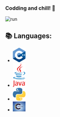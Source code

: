 ### Codding and chill! 👋
![run](https://media0.giphy.com/media/WfwzZpfH8Ejra/giphy.gif)

## 📚 Languages:
<ul><li><img src="https://github.com/Alaamimi/Alaamimi/blob/main/Src/1200px-ISO_C%2B%2B_Logo.svg.png" width="40"/></li>    <li><img src="https://github.com/Alaamimi/Alaamimi/blob/main/Src/1200px-Java_Logo.svg.png" width="40"/></li>   <li> <img src="https://github.com/Alaamimi/Alaamimi/blob/main/Src/768px-Python-logo-notext.svg.png" width="40"/></li>     <li><img Src="https://github.com/Alaamimi/Alaamimi/blob/main/Src/images.jpeg" width="40"/></li></ul>

<!--
**Alaamimi/Alaamimi** is a ✨ _special_ ✨ repository because its `README.md` (this file) appears on your GitHub profile.


